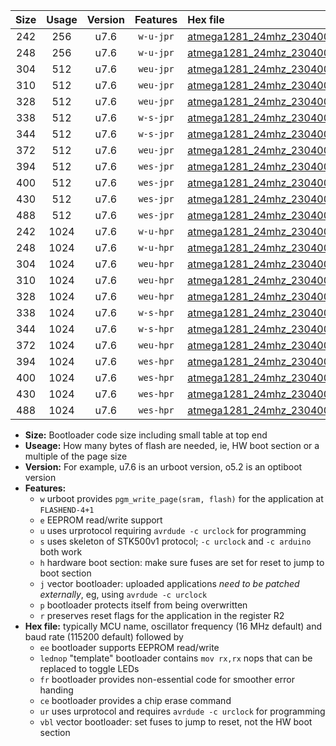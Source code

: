 |Size|Usage|Version|Features|Hex file|
|:-:|:-:|:-:|:-:|:--|
|242|256|u7.6|`w-u-jpr`|[atmega1281_24mhz_230400bps_ur_vbl.hex](https://raw.githubusercontent.com/stefanrueger/urboot/main/bootloaders/atmega1281/fcpu_24mhz/230400_bps/atmega1281_24mhz_230400bps_ur_vbl.hex)|
|248|256|u7.6|`w-u-jpr`|[atmega1281_24mhz_230400bps_lednop_ur_vbl.hex](https://raw.githubusercontent.com/stefanrueger/urboot/main/bootloaders/atmega1281/fcpu_24mhz/230400_bps/atmega1281_24mhz_230400bps_lednop_ur_vbl.hex)|
|304|512|u7.6|`weu-jpr`|[atmega1281_24mhz_230400bps_ee_ur_vbl.hex](https://raw.githubusercontent.com/stefanrueger/urboot/main/bootloaders/atmega1281/fcpu_24mhz/230400_bps/atmega1281_24mhz_230400bps_ee_ur_vbl.hex)|
|310|512|u7.6|`weu-jpr`|[atmega1281_24mhz_230400bps_ee_lednop_ur_vbl.hex](https://raw.githubusercontent.com/stefanrueger/urboot/main/bootloaders/atmega1281/fcpu_24mhz/230400_bps/atmega1281_24mhz_230400bps_ee_lednop_ur_vbl.hex)|
|328|512|u7.6|`weu-jpr`|[atmega1281_24mhz_230400bps_ee_lednop_fr_ur_vbl.hex](https://raw.githubusercontent.com/stefanrueger/urboot/main/bootloaders/atmega1281/fcpu_24mhz/230400_bps/atmega1281_24mhz_230400bps_ee_lednop_fr_ur_vbl.hex)|
|338|512|u7.6|`w-s-jpr`|[atmega1281_24mhz_230400bps_vbl.hex](https://raw.githubusercontent.com/stefanrueger/urboot/main/bootloaders/atmega1281/fcpu_24mhz/230400_bps/atmega1281_24mhz_230400bps_vbl.hex)|
|344|512|u7.6|`w-s-jpr`|[atmega1281_24mhz_230400bps_lednop_vbl.hex](https://raw.githubusercontent.com/stefanrueger/urboot/main/bootloaders/atmega1281/fcpu_24mhz/230400_bps/atmega1281_24mhz_230400bps_lednop_vbl.hex)|
|372|512|u7.6|`weu-jpr`|[atmega1281_24mhz_230400bps_ee_lednop_fr_ce_ur_vbl.hex](https://raw.githubusercontent.com/stefanrueger/urboot/main/bootloaders/atmega1281/fcpu_24mhz/230400_bps/atmega1281_24mhz_230400bps_ee_lednop_fr_ce_ur_vbl.hex)|
|394|512|u7.6|`wes-jpr`|[atmega1281_24mhz_230400bps_ee_vbl.hex](https://raw.githubusercontent.com/stefanrueger/urboot/main/bootloaders/atmega1281/fcpu_24mhz/230400_bps/atmega1281_24mhz_230400bps_ee_vbl.hex)|
|400|512|u7.6|`wes-jpr`|[atmega1281_24mhz_230400bps_ee_lednop_vbl.hex](https://raw.githubusercontent.com/stefanrueger/urboot/main/bootloaders/atmega1281/fcpu_24mhz/230400_bps/atmega1281_24mhz_230400bps_ee_lednop_vbl.hex)|
|430|512|u7.6|`wes-jpr`|[atmega1281_24mhz_230400bps_ee_lednop_fr_vbl.hex](https://raw.githubusercontent.com/stefanrueger/urboot/main/bootloaders/atmega1281/fcpu_24mhz/230400_bps/atmega1281_24mhz_230400bps_ee_lednop_fr_vbl.hex)|
|488|512|u7.6|`wes-jpr`|[atmega1281_24mhz_230400bps_ee_lednop_fr_ce_vbl.hex](https://raw.githubusercontent.com/stefanrueger/urboot/main/bootloaders/atmega1281/fcpu_24mhz/230400_bps/atmega1281_24mhz_230400bps_ee_lednop_fr_ce_vbl.hex)|
|242|1024|u7.6|`w-u-hpr`|[atmega1281_24mhz_230400bps_ur.hex](https://raw.githubusercontent.com/stefanrueger/urboot/main/bootloaders/atmega1281/fcpu_24mhz/230400_bps/atmega1281_24mhz_230400bps_ur.hex)|
|248|1024|u7.6|`w-u-hpr`|[atmega1281_24mhz_230400bps_lednop_ur.hex](https://raw.githubusercontent.com/stefanrueger/urboot/main/bootloaders/atmega1281/fcpu_24mhz/230400_bps/atmega1281_24mhz_230400bps_lednop_ur.hex)|
|304|1024|u7.6|`weu-hpr`|[atmega1281_24mhz_230400bps_ee_ur.hex](https://raw.githubusercontent.com/stefanrueger/urboot/main/bootloaders/atmega1281/fcpu_24mhz/230400_bps/atmega1281_24mhz_230400bps_ee_ur.hex)|
|310|1024|u7.6|`weu-hpr`|[atmega1281_24mhz_230400bps_ee_lednop_ur.hex](https://raw.githubusercontent.com/stefanrueger/urboot/main/bootloaders/atmega1281/fcpu_24mhz/230400_bps/atmega1281_24mhz_230400bps_ee_lednop_ur.hex)|
|328|1024|u7.6|`weu-hpr`|[atmega1281_24mhz_230400bps_ee_lednop_fr_ur.hex](https://raw.githubusercontent.com/stefanrueger/urboot/main/bootloaders/atmega1281/fcpu_24mhz/230400_bps/atmega1281_24mhz_230400bps_ee_lednop_fr_ur.hex)|
|338|1024|u7.6|`w-s-hpr`|[atmega1281_24mhz_230400bps.hex](https://raw.githubusercontent.com/stefanrueger/urboot/main/bootloaders/atmega1281/fcpu_24mhz/230400_bps/atmega1281_24mhz_230400bps.hex)|
|344|1024|u7.6|`w-s-hpr`|[atmega1281_24mhz_230400bps_lednop.hex](https://raw.githubusercontent.com/stefanrueger/urboot/main/bootloaders/atmega1281/fcpu_24mhz/230400_bps/atmega1281_24mhz_230400bps_lednop.hex)|
|372|1024|u7.6|`weu-hpr`|[atmega1281_24mhz_230400bps_ee_lednop_fr_ce_ur.hex](https://raw.githubusercontent.com/stefanrueger/urboot/main/bootloaders/atmega1281/fcpu_24mhz/230400_bps/atmega1281_24mhz_230400bps_ee_lednop_fr_ce_ur.hex)|
|394|1024|u7.6|`wes-hpr`|[atmega1281_24mhz_230400bps_ee.hex](https://raw.githubusercontent.com/stefanrueger/urboot/main/bootloaders/atmega1281/fcpu_24mhz/230400_bps/atmega1281_24mhz_230400bps_ee.hex)|
|400|1024|u7.6|`wes-hpr`|[atmega1281_24mhz_230400bps_ee_lednop.hex](https://raw.githubusercontent.com/stefanrueger/urboot/main/bootloaders/atmega1281/fcpu_24mhz/230400_bps/atmega1281_24mhz_230400bps_ee_lednop.hex)|
|430|1024|u7.6|`wes-hpr`|[atmega1281_24mhz_230400bps_ee_lednop_fr.hex](https://raw.githubusercontent.com/stefanrueger/urboot/main/bootloaders/atmega1281/fcpu_24mhz/230400_bps/atmega1281_24mhz_230400bps_ee_lednop_fr.hex)|
|488|1024|u7.6|`wes-hpr`|[atmega1281_24mhz_230400bps_ee_lednop_fr_ce.hex](https://raw.githubusercontent.com/stefanrueger/urboot/main/bootloaders/atmega1281/fcpu_24mhz/230400_bps/atmega1281_24mhz_230400bps_ee_lednop_fr_ce.hex)|

- **Size:** Bootloader code size including small table at top end
- **Useage:** How many bytes of flash are needed, ie, HW boot section or a multiple of the page size
- **Version:** For example, u7.6 is an urboot version, o5.2 is an optiboot version
- **Features:**
  + `w` urboot provides `pgm_write_page(sram, flash)` for the application at `FLASHEND-4+1`
  + `e` EEPROM read/write support
  + `u` uses urprotocol requiring `avrdude -c urclock` for programming
  + `s` uses skeleton of STK500v1 protocol; `-c urclock` and `-c arduino` both work
  + `h` hardware boot section: make sure fuses are set for reset to jump to boot section
  + `j` vector bootloader: uploaded applications *need to be patched externally*, eg, using `avrdude -c urclock`
  + `p` bootloader protects itself from being overwritten
  + `r` preserves reset flags for the application in the register R2
- **Hex file:** typically MCU name, oscillator frequency (16 MHz default) and baud rate (115200 default) followed by
  + `ee` bootloader supports EEPROM read/write
  + `lednop` "template" bootloader contains `mov rx,rx` nops that can be replaced to toggle LEDs
  + `fr` bootloader provides non-essential code for smoother error handing
  + `ce` bootloader provides a chip erase command
  + `ur` uses urprotocol and requires `avrdude -c urclock` for programming
  + `vbl` vector bootloader: set fuses to jump to reset, not the HW boot section
